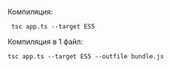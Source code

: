 Компиляция:

``` tsc app.ts --target ES5```

Компиляция в 1 файл:

``` tsc app.ts --target ES5 --outfile bundle.js ```